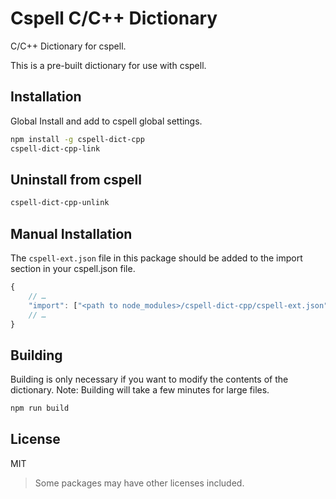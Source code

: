 # Cspell C/C++ Dictionary

C/C++ Dictionary for cspell.

This is a pre-built dictionary for use with cspell.

## Installation

Global Install and add to cspell global settings.

```sh
npm install -g cspell-dict-cpp
cspell-dict-cpp-link
```

## Uninstall from cspell

```sh
cspell-dict-cpp-unlink
```

## Manual Installation

The `cspell-ext.json` file in this package should be added to the import section in your cspell.json file.

```javascript
{
    // …
    "import": ["<path to node_modules>/cspell-dict-cpp/cspell-ext.json"],
    // …
}
```

## Building

Building is only necessary if you want to modify the contents of the dictionary.  Note: Building will take a few minutes for large files.

```sh
npm run build
```

## License

MIT
> Some packages may have other licenses included.
